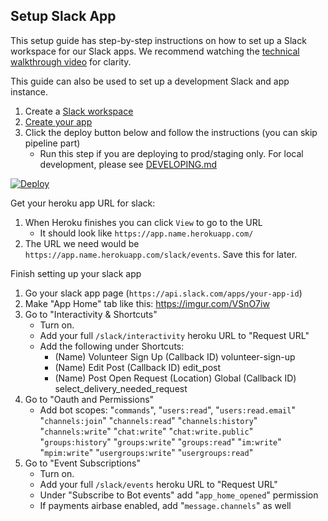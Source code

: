 ## Setup Slack App

This setup guide has step-by-step instructions on how to set up a Slack workspace for our Slack apps. We recommend watching the [technical walkthrough video](https://www.youtube.com/watch?v=b1QW5YNtBaM&t=1400s) for clarity.

This guide can also be used to set up a development Slack and app instance.

1. Create a [Slack workspace](https://slack.com/create#email)
1. [Create your app](https://api.slack.com/apps)
1. Click the deploy button below and follow the instructions (you can skip pipeline part)
     - Run this step if you are deploying to prod/staging only. For local development, please see [DEVELOPING.md](./DEVELOPING.md)

[![Deploy](https://www.herokucdn.com/deploy/button.svg)](https://heroku.com/deploy?template=https://github.com/crownheightsaid/slack-app)

Get your heroku app URL for slack:
1. When Heroku finishes you can click `View` to go to the URL
    - It should look like `https://app.name.herokuapp.com/`
1. The URL we need would be `https://app.name.herokuapp.com/slack/events`. Save this for later.

Finish setting up your slack app
1. Go your slack app page (`https://api.slack.com/apps/your-app-id`)
1. Make "App Home" tab like this: https://imgur.com/VSnO7iw
1. Go to "Interactivity & Shortcuts"
     - Turn on.
     - Add your full `/slack/interactivity` heroku URL to "Request URL"
     - Add the following under Shortcuts:
          -   (Name) Volunteer Sign Up (Callback ID) volunteer-sign-up
          -   (Name) Edit Post (Callback ID) edit_post
          -   (Name) Post Open Request (Location) Global (Callback ID) select_delivery_needed_request
1. Go to "Oauth and Permissions"
     - Add bot scopes: "`commands`", "`users:read`", "`users:read.email`" "`channels:join`" "`channels:read`" "`channels:history`" "`channels:write`" "`chat:write`" "`chat:write.public`" "`groups:history`" "`groups:write`" "`groups:read`" "`im:write`" "`mpim:write`" "`usergroups:write`" "`usergroups:read`" 
1. Go to "Event Subscriptions"
     - Turn on.
     - Add your full `/slack/events` heroku URL to "Request URL"
     - Under "Subscribe to Bot events" add "`app_home_opened`" permission
     - If payments airbase enabled, add "`message.channels`" as well